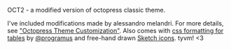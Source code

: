 OCT2 - a modified version of octopress classic theme. 

I've included modifications made by alessandro melandri. For more details, see ["Octopress Theme Customization"](http://melandri.net/2012/02/14/octopress-theme-customization/). Also comes with [css formatting for tables](http://programus.github.com/blog/2012/03/07/add-table-data-css-for-octopress/) by [@programus](http://programus.github.com) and free-hand drawn [Sketch icons](http://www.charfishdesign.com/19-free-hand-drawn-sketch-icons/). tyvm! <3


